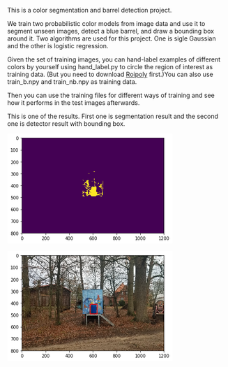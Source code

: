 This is a color segmentation and barrel detection project.

We train two probabilistic color models from image data and use it to segment unseen images, detect a
blue barrel, and draw a bounding box around it. Two algorithms are used for this project. One is sigle Gaussian and the other is logistic regression.

Given the set of training images, you can hand-label examples of different colors by yourself using hand_label.py to circle the region of interest as training data. (But you need to download [Roipoly](https://github.com/jdoepfert/roipoly.py.git) first.)You can also use train_b.npy and train_nb.npy as training data.

Then you can use the training files for different ways of training and see how it performs in the test images afterwards. 

This is one of the results. First one is segmentation result and the second one is detector result with bounding box.

![image text](./pics/1.png)

![image text](./pics/2.png)
